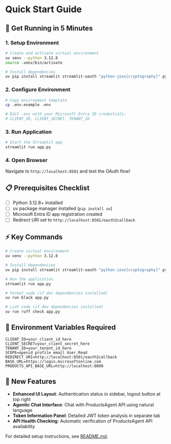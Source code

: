 # Quick Start Guide

## 🚀 Get Running in 5 Minutes

### 1. Setup Environment
```bash
# Create and activate virtual environment
uv venv --python 3.12.8
source .venv/bin/activate

# Install dependencies
uv pip install streamlit streamlit-oauth "python-jose[cryptography]" python-dotenv requests cryptography
```

### 2. Configure Environment
```bash
# Copy environment template
cp .env.example .env

# Edit .env with your Microsoft Entra ID credentials:
# CLIENT_ID, CLIENT_SECRET, TENANT_ID
```

### 3. Run Application
```bash
# Start the Streamlit app
streamlit run app.py
```

### 4. Open Browser
Navigate to `http://localhost:8501` and test the OAuth flow!

## 📋 Prerequisites Checklist

- [ ] Python 3.12.8+ installed
- [ ] uv package manager installed (`pip install uv`)
- [ ] Microsoft Entra ID app registration created
- [ ] Redirect URI set to `http://localhost:8501/oauth2callback`

## ⚡ Key Commands

```bash
# Create virtual environment
uv venv --python 3.12.8

# Install dependencies
uv pip install streamlit streamlit-oauth "python-jose[cryptography]" python-dotenv requests cryptography

# Run the application
streamlit run app.py

# Format code (if dev dependencies installed)
uv run black app.py

# Lint code (if dev dependencies installed)  
uv run ruff check app.py
```

## 🔧 Environment Variables Required

```env
CLIENT_ID=your_client_id_here
CLIENT_SECRET=your_client_secret_here  
TENANT_ID=your_tenant_id_here
SCOPE=openid profile email User.Read
REDIRECT_URI=http://localhost:8501/oauth2callback
BASE_URL=https://login.microsoftonline.com
PRODUCTS_API_BASE_URL=http://localhost:8000
```

## 🤖 New Features

- **Enhanced UI Layout**: Authentication status in sidebar, logout button at top right
- **Agentic Chat Interface**: Chat with ProductsAgent API using natural language
- **Token Information Panel**: Detailed JWT token analysis in separate tab
- **API Health Checking**: Automatic verification of ProductsAgent API availability

For detailed setup instructions, see [README.md](README.md).
